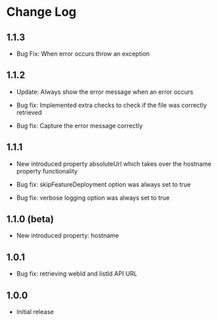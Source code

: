 # Change Log

## 1.1.3
- Bug Fix: When error occurs throw an exception

## 1.1.2
- Update: Always show the error message when an error occurs

- Bug fix: Implemented extra checks to check if the file was correctly retrieved
- Bug fix: Capture the error message correctly

## 1.1.1 
- New introduced property absoluteUrl which takes over the hostname property functionality

- Bug fix: skipFeatureDeployment option was always set to true
- Bug fix: verbose logging option was always set to true

## 1.1.0 (beta)
- New introduced property: hostname

## 1.0.1
- Bug fix: retrieving webId and listId API URL

## 1.0.0
- Initial release
